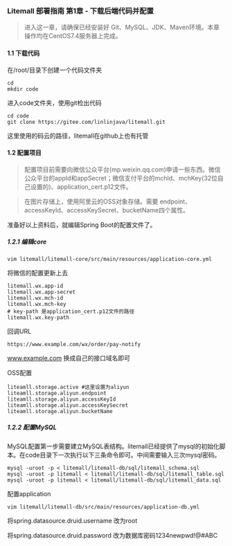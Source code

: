 ### Litemall 部署指南 第1章 - 下载后端代码并配置

>进入这一章，请确保已经安装好 Git、MySQL、JDK、Maven环境。本章操作均在CentOS7.4服务器上完成。

#### 1.1 下载代码
在/root/目录下创建一个代码文件夹
	
	cd 
	mkdir code

进入code文件夹，使用git检出代码

	cd code
	git clone https://gitee.com/linlinjava/litemall.git

这里使用的码云的路径，litemall在github上也有托管

#### 1.2 配置项目

> 配置项目前需要向微信公众平台(mp.weixin.qq.com)申请一些东西。微信公众平台的appId和appSecret；微信支付平台的mchId、mchKey(32位自己设置的)、application_cert.p12文件。

> 在图片存储上，使用阿里云的OSS对象存储。需要 endpoint、accessKeyId、accessKeySecret、bucketName四个属性。

准备好以上资料后，就编辑Spring Boot的配置文件了。

##### 1.2.1 编辑core
	vim litemall/litemall-core/src/main/resources/application-core.yml

将微信的配置更新上去

	litemall.wx.app-id
	litemall.wx.app-secret
	litemall.wx.mch-id
	litemall.wx.mch-key
	# key-path 是application_cert.p12文件的路径
	litemall.wx.key-path 

回调URL

	https://www.example.com/wx/order/pay-notify

www.example.com 换成自己的接口域名即可

OSS配置

	liteamll.storage.active #这里设置为aliyun
	liteamll.storage.aliyun.endpoint
	liteamll.storage.aliyun.accessKeyId
	liteamll.storage.aliyun.accessKeySecret
	liteamll.storage.aliyun.bucketName

##### 1.2.2 配置MySQL

MySQL配置第一步需要建立MySQL表结构。litemall已经提供了mysql的初始化脚本。在code目录下一次执行以下三条命令即可。中间需要输入三次mysql密码。

	mysql -uroot -p < litemall/litemall-db/sql/litemall_schema.sql
	mysql -uroot -p litemall < litemall/litemall-db/sql/litemall_table.sql
	mysql -uroot -p litemall < litemall/litemall-db/sql/litemall_data.sql

配置application

	vim litemall/litemall-db/src/main/resources/application-db.yml

将spring.datasource.druid.username 改为root

将spring.datasource.druid.password 改为数据库密码1234newpwd!@#ABC



